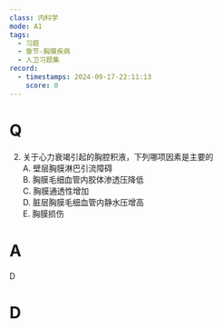 ```yaml
---
class: 内科学
mode: A1
tags:
  - 习题
  - 章节-胸膜疾病
  - 人卫习题集
record:
  - timestamps: 2024-09-17-22:11:13
    score: 0
---
```


# Q
2. 关于心力衰竭引起的胸腔积液，下列哪项因素是主要的  
A. 壁层胸膜淋巴引流障碍  
B. 胸膜毛细血管内胶体渗透压降低  
C. 胸膜通透性增加  
D. 脏层胸膜毛细血管内静水压增高  
E. 胸膜损伤  
# A
D
# D
